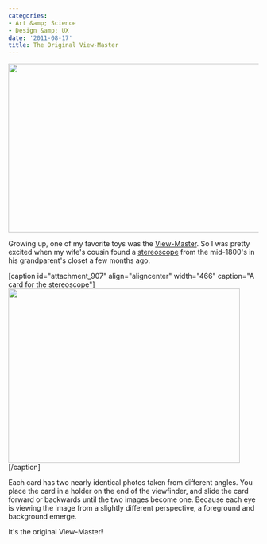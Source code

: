 ```yaml
---
categories:
- Art &amp; Science
- Design &amp; UX
date: '2011-08-17'
title: The Original View-Master
---
```


<img src="https://gomakethings.com/wp-content/uploads/2011/07/DSC00498-560x339.jpg" alt="" title="Stereoscope" width="560" height="339" class="aligncenter size-medium wp-image-906" />

Growing up, one of my favorite toys was the <a href="http://en.wikipedia.org/wiki/View-Master">View-Master</a>. So I was pretty excited when my wife's cousin found a <a href="http://en.wikipedia.org/wiki/Stereoscopy">stereoscope</a> from the mid-1800's in his grandparent's closet a few months ago.

[caption id="attachment_907" align="aligncenter" width="466" caption="A card for the stereoscope"]<img src="https://gomakethings.com/wp-content/uploads/2011/07/DSC00502-466x350.jpg" alt="" title="Stereoscope Cards" width="466" height="350" class="size-medium wp-image-907" />[/caption]

Each card has two nearly identical photos taken from different angles. You place the card in a holder on the end of the viewfinder, and slide the card forward or backwards until the two images become one. Because each eye is viewing the image from a slightly different perspective, a foreground and background emerge.

It's the original View-Master!